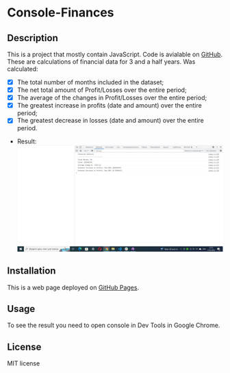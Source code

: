 # Console-Finances
## Description
This is a project that mostly contain JavaScript. Code is avialable on [GitHub](https://github.com/Maeevee/Console-Finances.git). These are calculations of financial data for 3 and a half years. Was calculated:
- [x] The total number of months included in the dataset;
- [x] The net total amount of Profit/Losses over the entire period;
- [x] The average of the changes in Profit/Losses over the entire period;
- [x] The greatest increase in profits (date and amount) over the entire period;
- [x] The greatest decrease in losses (date and amount) over the entire period.
- Result:
![Output](./images/photo_2023-01-11_22-14-25.jpg)


## Installation
This is a web page deployed on [GitHub Pages](https://maeevee.github.io/Console-Finances/).

## Usage
To see the result you need to open console in Dev Tools in Google Chrome.

## License
MIT license
